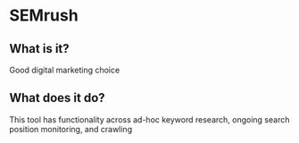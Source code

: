 # SEMrush

## What is it?
Good digital marketing choice 

## What does it do?
This tool has functionality across ad-hoc keyword research, ongoing search position monitoring, and crawling
